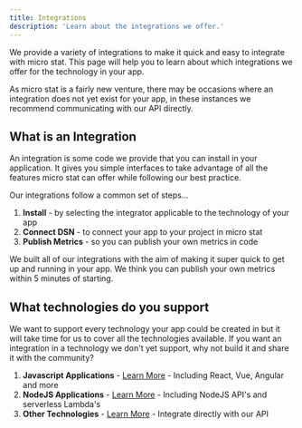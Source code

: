 ```yaml
---
title: Integrations
description: 'Learn about the integrations we offer.'
---
```


We provide a variety of integrations to make it quick and easy to integrate with micro stat. This page will help you to learn about which integrations we offer for the technology in your app.

As micro stat is a fairly new venture, there may be occasions where an integration does not yet exist for your app, in these instances we recommend communicating with our API directly.


## What is an Integration
An integration is some code we provide that you can install in your application. It gives you simple interfaces to take advantage of all the features micro stat can offer while following our best practice.

Our integrations follow a common set of steps...
1. **Install** - by selecting the integrator applicable to the technology of your app
2. **Connect DSN** - to connect your app to your project in micro stat
3. **Publish Metrics** - so you can publish your own metrics in code

We built all of our integrations with the aim of making it super quick to get up and running in your app. We think you can publish your own metrics within 5 minutes of starting.

## What technologies do you support
We want to support every technology your app could be created in but it will take time for us to cover all the technologies available. If you want an integration in a technology we don't yet support, why not build it and share it with the community?

1. **Javascript Applications** - [Learn More](/knowledgebase/javascript-sdk) - Including React, Vue, Angular and more
2. **NodeJS Applications** - [Learn More](/knowledgebase/javascript-sdk) - Including NodeJS API's and serverless Lambda's
3. **Other Technologies** - [Learn More](/knowledgebase/api-documentation) - Integrate directly with our API